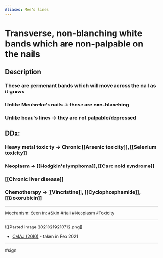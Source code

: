 ```yaml
---
Aliases: Mee's lines
---
```

# Transverse, non-blanching white bands which are non-palpable  on the nails
## Description
### These are permenant bands which will move across the nail as it grows
### Unlike Meuhrcke's nails -> these are non-blanching
### Unlike beau's lines -> they are not palpable/depressed
## DDx:
### Heavy metal toxicity -> Chronic [[Arsenic toxicity]], [[Selenium toxicity]]
### Neoplasm -> [[Hodgkin's lymphoma]], [[Carcinoid syndrome]]
### [[Chronic liver disease]]
### Chemotherapy -> [[Vincristine]], [[Cyclophosphamide]], [[Doxorubicin]]

---
Mechanism:
Seen in: #Skin #Nail #Neoplasm #Toxicity 

---
![[Pasted image 20210219210712.png]]
- [CMAJ (2010)](https://www.cmaj.ca/content/182/3/e149) - taken in Feb 2021

---
#sign 